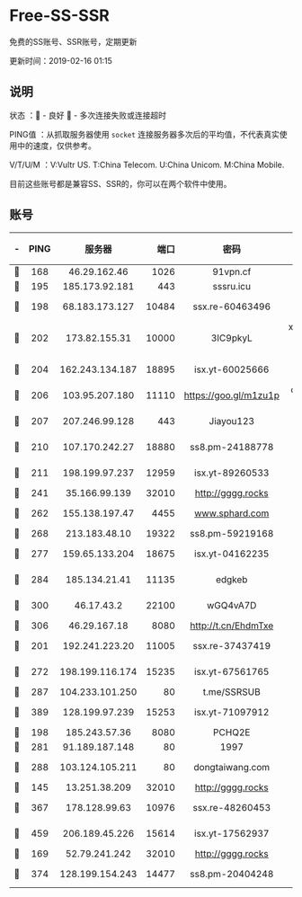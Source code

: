 # Free-SS-SSR

免费的SS账号、SSR账号，定期更新

更新时间：2019-02-16 01:15

## 说明

状态     ：🙂 - 良好 🙁 - 多次连接失败或连接超时

PING值   ：从抓取服务器使用 `socket` 连接服务器多次后的平均值，不代表真实使用中的速度，仅供参考。

V/T/U/M  ：V:Vultr US. T:China Telecom. U:China Unicom. M:China Mobile.

目前这些账号都是兼容SS、SSR的，你可以在两个软件中使用。

## 账号

|-|PING|服务器|端口|密码|加密方式|区域|V/T/U/M|
|:----:|:----:|:-----:|-----:|:----:|:----:|:----:|:----:|
|🙂|168|46.29.162.46|1026|91vpn.cf|rc4-md5|RU|9↑/10↑/8↓/10↑|
|🙂|195|185.173.92.181|443|sssru.icu|rc4-md5|RU|10↑/10↑/9↑/10↑|
|🙂|198|68.183.173.127|10484|ssx.re-60463496|aes-256-cfb|US|10↑/10↑/9↑/10↑|
|🙂|202|173.82.155.31|10000|3IC9pkyL|xchacha20-ietf-poly1305|US|6↑/8↑/8↑/9↑|
|🙂|204|162.243.134.187|18895|isx.yt-60025666|aes-256-cfb|US|10↑/10↑/9↑/10↑|
|🙂|206|103.95.207.180|11110|https://goo.gl/m1zu1p|chacha20-ietf|US|7↑/9↑/9↑/9↑|
|🙂|207|207.246.99.128|443|Jiayou123|aes-256-cfb|US|9↑/9↑/9↑/10↑|
|🙂|210|107.170.242.27|18880|ss8.pm-24188778|aes-256-cfb|US|10↑/10↑/9↑/10↑|
|🙂|211|198.199.97.237|12959|isx.yt-89260533|aes-256-cfb|US|10↑/10↑/9↑/10↑|
|🙂|241|35.166.99.139|32010|http://gggg.rocks|chacha20|US|10↑/10↑/10↑/10↑|
|🙂|262|155.138.197.47|4455|www.sphard.com|aes-256-cfb|US|7↑/9↑/10↑/9↑|
|🙂|268|213.183.48.10|19322|ss8.pm-59219168|rc4-md5|RU|10↑/10↑/9↑/10↑|
|🙂|277|159.65.133.204|18675|isx.yt-04162235|aes-256-cfb|SG|10↑/10↑/9↑/10↑|
|🙂|284|185.134.21.41|11135|edgkeb|aes-256-cfb|GB|10↑/10↑/10↑/10↑|
|🙂|300|46.17.43.2|22100|wGQ4vA7D|aes-256-gcm|RU|4↓/10↑/10↑/10↑|
|🙂|306|46.29.167.18|8080|http://t.cn/EhdmTxe|rc4-md5|RU|10↑/10↑/9↑/10↑|
|🙂|201|192.241.223.20|11005|ssx.re-37437419|aes-256-cfb|US|10↑/10↑/9↑/10↑|
|🙂|272|198.199.116.174|15235|isx.yt-67561765|aes-256-cfb|US|10↑/10↑/9↑/10↑|
|🙂|287|104.233.101.250|80|t.me/SSRSUB|rc4-md5|CA|10↑/10↑/10↑/10↑|
|🙂|389|128.199.97.239|15253|isx.yt-71097912|aes-256-cfb|SG|10↑/10↑/9↑/10↑|
|🙂|198|185.243.57.36|8080|PCHQ2E|rc4-md5|US|9↑/9↑/10↑/10↑|
|🙂|281|91.189.187.148|80|1997|chacha20|US|10↑/10↑/10↑/10↑|
|🙂|288|103.124.105.211|80|dongtaiwang.com|aes-256-cfb|US|10↑/10↑/10↑/10↑|
|🙁|145|13.251.38.209|32010|http://gggg.rocks|chacha20|SG|8↓/10↑/9↓/9↑|
|🙁|367|178.128.99.63|10976|ssx.re-48260453|aes-256-cfb|SG|10↑/10↑/9↑/10↑|
|🙁|459|206.189.45.226|15614|isx.yt-17562937|aes-256-cfb|SG|10↑/10↑/9↑/10↑|
|🙁|169|52.79.241.242|32010|http://gggg.rocks|chacha20|KR|8↓/8↑/8↑/9↑|
|🙁|374|128.199.154.243|14477|ss8.pm-20404248|aes-256-cfb|SG|10↑/10↑/9↑/10↑|

